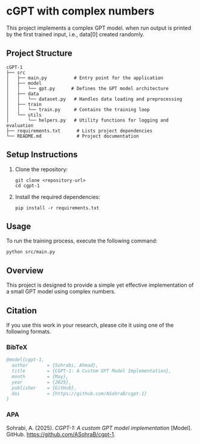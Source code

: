 # cGPT with complex numbers

This project implements a complex GPT model.
when run output is printed by the first trained input, i.e., data[0] created randomly.

## Project Structure

```
cGPT-1
├── src
│   ├── main.py          # Entry point for the application
│   ├── model
│   │   └── gpt.py      # Defines the GPT model architecture
│   ├── data
│   │   └── dataset.py   # Handles data loading and preprocessing
│   ├── train
│   │   └── train.py     # Contains the training loop
│   └── utils
│       └── helpers.py   # Utility functions for logging and evaluation
├── requirements.txt      # Lists project dependencies
└── README.md             # Project documentation
```

## Setup Instructions

1. Clone the repository:
   ```
   git clone <repository-url>
   cd cgpt-1
   ```

2. Install the required dependencies:
   ```
   pip install -r requirements.txt
   ```

## Usage

To run the training process, execute the following command:
```
python src/main.py
```

## Overview

This project is designed to provide a simple yet effective implementation of a small GPT model using complex numbers.

## Citation

If you use this work in your research, please cite it using one of the following formats.

### BibTeX
```bibtex
@model{cgpt-1,
  author       = {Sohrabi, Ahmad},
  title        = {CGPT-1: A Custom GPT Model Implementation},
  month        = {May},
  year         = {2025},
  publisher    = {GitHub},
  doi          = {https://github.com/ASohraB/cgpt-1}
}
```

### APA
Sohrabi, A. (2025). *CGPT-1: A custom GPT model implementation* [Model]. GitHub. https://github.com/ASohraB/cgpt-1.